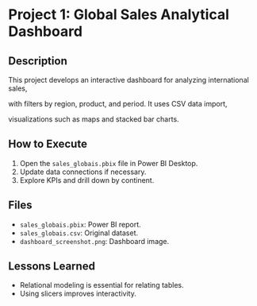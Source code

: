 # Project 1: Global Sales Analytical Dashboard

## Description
This project develops an interactive dashboard for analyzing international sales,

with filters by region, product, and period. It uses CSV data import,

visualizations such as maps and stacked bar charts.

## How to Execute
1. Open the `sales_globais.pbix` file in Power BI Desktop.
2. Update data connections if necessary.
3. Explore KPIs and drill down by continent.

## Files
- `sales_globais.pbix`: Power BI report.
- `sales_globais.csv`: Original dataset.
- `dashboard_screenshot.png`: Dashboard image.

## Lessons Learned
- Relational modeling is essential for relating tables.
- Using slicers improves interactivity.
